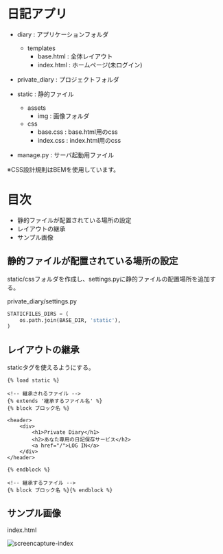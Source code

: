 # 日記アプリ

- diary : アプリケーションフォルダ
  - templates
    - base.html : 全体レイアウト
    - index.html : ホームページ(未ログイン)

- private_diary : プロジェクトフォルダ

- static : 静的ファイル
  - assets
    - img : 画像フォルダ
  - css
    - base.css : base.html用のcss
    - index.css : index.html用のcss

- manage.py : サーバ起動用ファイル

※CSS設計規則はBEMを使用しています。

# 目次

- 静的ファイルが配置されている場所の設定
- レイアウトの継承
- サンプル画像

## 静的ファイルが配置されている場所の設定

static/cssフォルダを作成し、settings.pyに静的ファイルの配置場所を追加する。

private_diary/settings.py

```py
STATICFILES_DIRS = (
    os.path.join(BASE_DIR, 'static'),
)
```

## レイアウトの継承

staticタグを使えるようにする。

```
{% load static %}
```

```
<!-- 継承されるファイル -->
{% extends '継承するファイル名' %}
{% block ブロック名 %}

<header>
    <div>
        <h1>Private Diary</h1>
        <h2>あなた専用の日記保存サービス</h2>
        <a href="/">LOG IN</a>
    </div>
</header>

{% endblock %}

<!-- 継承するファイル -->
{% block ブロック名 %}{% endblock %}
```

## サンプル画像

index.html

![screencapture-index](https://user-images.githubusercontent.com/83369665/185094241-af6163cc-e04f-47aa-ba57-4627bc33467c.png)